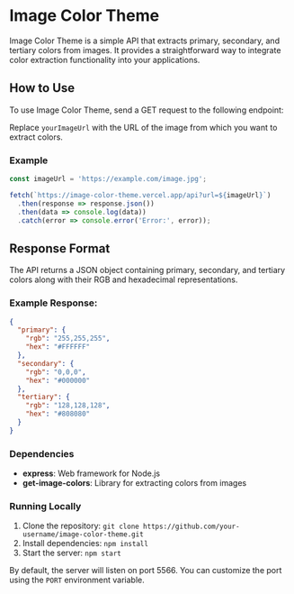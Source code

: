 # Image Color Theme

Image Color Theme is a simple API that extracts primary, secondary, and tertiary colors from images. It provides a straightforward way to integrate color extraction functionality into your applications.

## How to Use

To use Image Color Theme, send a GET request to the following endpoint:


Replace `yourImageUrl` with the URL of the image from which you want to extract colors.

### Example

```javascript
const imageUrl = 'https://example.com/image.jpg';

fetch(`https://image-color-theme.vercel.app/api?url=${imageUrl}`)
  .then(response => response.json())
  .then(data => console.log(data))
  .catch(error => console.error('Error:', error));
```


## Response Format
The API returns a JSON object containing primary, secondary, and tertiary colors along with their RGB and hexadecimal representations.

### Example Response:

```json
{
  "primary": {
    "rgb": "255,255,255",
    "hex": "#FFFFFF"
  },
  "secondary": {
    "rgb": "0,0,0",
    "hex": "#000000"
  },
  "tertiary": {
    "rgb": "128,128,128",
    "hex": "#808080"
  }
}
```


### Dependencies

- **express**: Web framework for Node.js
- **get-image-colors**: Library for extracting colors from images

### Running Locally

1. Clone the repository: `git clone https://github.com/your-username/image-color-theme.git`
2. Install dependencies: `npm install`
3. Start the server: `npm start`

By default, the server will listen on port 5566. You can customize the port using the `PORT` environment variable.

